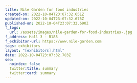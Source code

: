 ```yaml
---
title: Nile Garden for food industries
created-on: 2022-10-04T23:07:32.651Z
updated-on: 2022-10-04T23:07:32.675Z
published-on: 2022-10-04T23:07:32.690Z
f_logo:
  url: /assets/images/nile-garden-for-food-industries-.jpg
f_address: Hall 3 - B183
f_exhibitor-url: https://www.nile-garden.com
tags: exhibitors
layout: "[exhibitors].html"
date: 2022-10-04T23:07:32.703Z
seo:
  noindex: false
  twitter:title: summary
  twitter:card: summary
---
```

